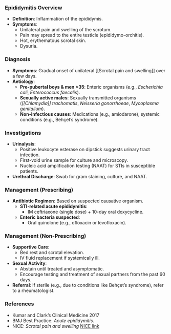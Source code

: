### Epididymitis Overview
- **Definition**: Inflammation of the epididymis.
- **Symptoms**: 
  - Unilateral pain and swelling of the scrotum.
  - Pain may spread to the entire testicle (epididymo-orchitis).
  - Hot, erythematous scrotal skin.
  - Dysuria.

### Diagnosis
- **Symptoms**: Gradual onset of unilateral [[Scrotal pain and swelling]] over a few days.
- **Aetiology**: 
  - **Pre-pubertal boys & men >35**: Enteric organisms (e.g., *Escherichia coli*, *Enterococcus faecalis*).
  - **Sexually active males**: Sexually transmitted organisms (*[[Chlamydia]] trachomatis*, *Neisseria gonorrhoeae*, *Mycoplasma genitalium*).
  - **Non-infectious causes**: Medications (e.g., amiodarone), systemic conditions (e.g., Behçet’s syndrome).

### Investigations
- **Urinalysis**: 
  - Positive leukocyte esterase on dipstick suggests urinary tract infection.
  - First-void urine sample for culture and microscopy.
  - Nucleic acid amplification testing (NAAT) for STIs in susceptible patients.
- **Urethral Discharge**: Swab for gram staining, culture, and NAAT.

### Management (Prescribing)
- **Antibiotic Regimen**: Based on suspected causative organism.
  - **STI-related acute epididymitis**: 
    - IM ceftriaxone (single dose) + 10-day oral doxycycline.
  - **Enteric bacteria suspected**: 
    - Oral quinolone (e.g., ofloxacin or levofloxacin).
  
### Management (Non-Prescribing)
- **Supportive Care**:
  - Bed rest and scrotal elevation.
  - IV fluid replacement if systemically ill.
- **Sexual Activity**: 
  - Abstain until treated and asymptomatic.
  - Encourage testing and treatment of sexual partners from the past 60 days.
- **Referral**: If sterile (e.g., due to conditions like Behçet’s syndrome), refer to a rheumatologist.

### References
- Kumar and Clark’s Clinical Medicine 2017
- BMJ Best Practice: _Acute epididymitis._
- NICE: _Scrotal pain and swelling_ [NICE link](https://cks.nice.org.uk/scrotal-pain-and-swelling)